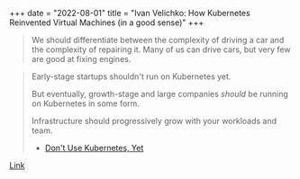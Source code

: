 +++
date = "2022-08-01"
title = "Ivan Velichko: How Kubernetes Reinvented Virtual Machines (in a good sense)"
+++

> We should differentiate between the complexity of driving a car and the complexity of repairing it. Many of us can drive cars, but very few are good at fixing engines.

> Early-stage startups shouldn't run on Kubernetes yet.
>
> But eventually, growth-stage and large companies *should* be running on Kubernetes in some form.
>
> Infrastructure should progressively grow with your workloads and team.
>
> - [Don't Use Kubernetes, Yet](https://matt-rickard.com/dont-use-kubernetes-yet)

[Link](https://iximiuz.com/en/posts/kubernetes-vs-virtual-machines/)
